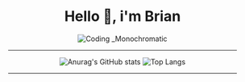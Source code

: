 
<div align=center>
<h1 align=center> Hello 👋, i'm Brian</h1>
 <div align=center>
   
   
![Coding _Monochromatic](https://user-images.githubusercontent.com/94367979/151704008-db008d13-502f-4aad-bbc2-2537bfe0039b.svg) 
 </div>
</div>


<div align=center>
  <hr width="90%"/>
</div>
<div align=center>
  
  
  ![Anurag's GitHub stats](https://github-readme-stats.vercel.app/api?username=musaubrian&show_icons=true&theme=midnight-purple)
  ![Top Langs](https://github-readme-stats.vercel.app/api/top-langs/?username=musaubrian&theme=midnight-purple)
</div>
  

<div align=center>
  <hr width="90%"/>
</div>

